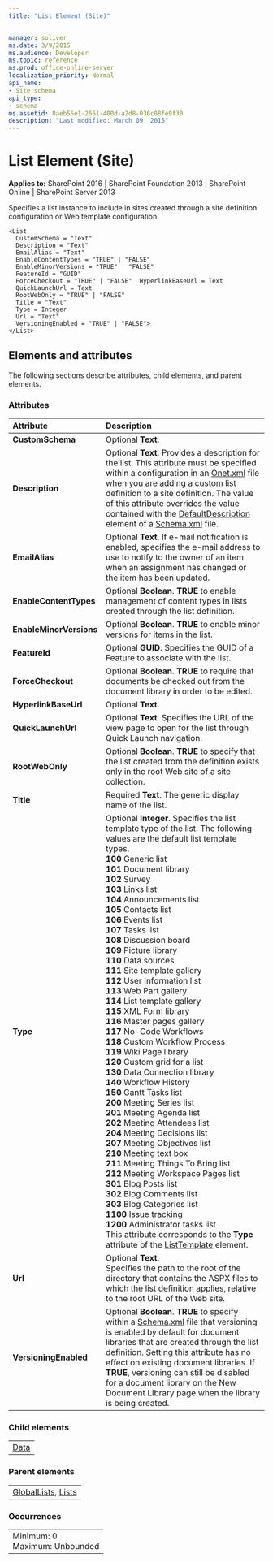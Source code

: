 ```yaml
---
title: "List Element (Site)"


manager: soliver
ms.date: 3/9/2015
ms.audience: Developer
ms.topic: reference
ms.prod: office-online-server
localization_priority: Normal
api_name:
- Site schema
api_type:
- schema
ms.assetid: 8aeb55e1-2661-400d-a2d8-036c08fe9f30
description: "Last modified: March 09, 2015"
---
```


# List Element (Site)

 
  
 **Applies to:** SharePoint 2016 | SharePoint Foundation 2013 | SharePoint Online | SharePoint Server 2013
  
Specifies a list instance to include in sites created through a site definition configuration or Web template configuration.
  
```
<List
  CustomSchema = "Text"
  Description = "Text"
  EmailAlias = "Text"
  EnableContentTypes = "TRUE" | "FALSE"
  EnableMinorVersions = "TRUE" | "FALSE"
  FeatureId = "GUID"
  ForceCheckout = "TRUE" | "FALSE"  HyperlinkBaseUrl = Text
  QuickLaunchUrl = Text
  RootWebOnly = "TRUE" | "FALSE"
  Title = "Text"
  Type = Integer
  Url = "Text"
  VersioningEnabled = "TRUE" | "FALSE">
</List>
```

## Elements and attributes

The following sections describe attributes, child elements, and parent elements.

### Attributes

|**Attribute**|**Description**|
|:-----|:-----|
|**CustomSchema** <br/> |Optional **Text**.  <br/> |
|**Description** <br/> |Optional **Text**. Provides a description for the list. This attribute must be specified within a configuration in an [Onet.xml](http://msdn.microsoft.com/library/b99d6657-d9ae-4135-a43c-c58cdfcdc6c1%28Office.15%29.aspx) file when you are adding a custom list definition to a site definition. The value of this attribute overrides the value contained with the [DefaultDescription](defaultdescription-element-list.md) element of a [Schema.xml](http://msdn.microsoft.com/library/c2f01064-80d8-47ee-b602-ecf4c480ac56%28Office.15%29.aspx) file.  <br/> |
|**EmailAlias** <br/> |Optional **Text**. If e-mail notification is enabled, specifies the e-mail address to use to notify to the owner of an item when an assignment has changed or the item has been updated.  <br/> |
|**EnableContentTypes** <br/> |Optional **Boolean**. **TRUE** to enable management of content types in lists created through the list definition.  <br/> |
|**EnableMinorVersions** <br/> |Optional **Boolean**. **TRUE** to enable minor versions for items in the list.  <br/> |
|**FeatureId** <br/> |Optional **GUID**. Specifies the GUID of a Feature to associate with the list.  <br/> |
|**ForceCheckout** <br/> |Optional **Boolean**. **TRUE** to require that documents be checked out from the document library in order to be edited.  <br/> |
|**HyperlinkBaseUrl** <br/> |Optional **Text**.  <br/> |
|**QuickLaunchUrl** <br/> |Optional **Text**. Specifies the URL of the view page to open for the list through Quick Launch navigation.  <br/> |
|**RootWebOnly** <br/> |Optional **Boolean**. **TRUE** to specify that the list created from the definition exists only in the root Web site of a site collection.  <br/> |
|**Title** <br/> |Required **Text**. The generic display name of the list.  <br/> |
|**Type** <br/> | Optional **Integer**. Specifies the list template type of the list. The following values are the default list template types.  <br/> **100** Generic list  <br/> **101** Document library  <br/> **102** Survey  <br/> **103** Links list  <br/> **104** Announcements list  <br/> **105** Contacts list  <br/> **106** Events list  <br/> **107** Tasks list  <br/> **108** Discussion board  <br/> **109** Picture library  <br/> **110** Data sources  <br/> **111** Site template gallery  <br/> **112** User Information list  <br/> **113** Web Part gallery  <br/> **114** List template gallery  <br/> **115** XML Form library  <br/> **116** Master pages gallery  <br/> **117** No-Code Workflows  <br/> **118** Custom Workflow Process  <br/> **119** Wiki Page library  <br/> **120** Custom grid for a list  <br/> **130** Data Connection library  <br/> **140** Workflow History  <br/> **150** Gantt Tasks list  <br/> **200** Meeting Series list  <br/> **201** Meeting Agenda list  <br/> **202** Meeting Attendees list  <br/> **204** Meeting Decisions list  <br/> **207** Meeting Objectives list  <br/> **210** Meeting text box  <br/> **211** Meeting Things To Bring list  <br/> **212** Meeting Workspace Pages list  <br/> **301** Blog Posts list  <br/> **302** Blog Comments list  <br/> **303** Blog Categories list  <br/> **1100** Issue tracking  <br/> **1200** Administrator tasks list  <br/>  This attribute corresponds to the **Type** attribute of the [ListTemplate](listtemplate-element-site.md) element.  <br/> |
|**Url** <br/> |Optional **Text**.  <br/> Specifies the path to the root of the directory that contains the ASPX files to which the list definition applies, relative to the root URL of the Web site.  <br/> |
|**VersioningEnabled** <br/> |Optional **Boolean**. **TRUE** to specify within a [Schema.xml](http://msdn.microsoft.com/library/c2f01064-80d8-47ee-b602-ecf4c480ac56%28Office.15%29.aspx) file that versioning is enabled by default for document libraries that are created through the list definition. Setting this attribute has no effect on existing document libraries. If **TRUE**, versioning can still be disabled for a document library on the New Document Library page when the library is being created.  <br/> |
   
### Child elements

||
|:-----|
|[Data](data-element-site.md)|
   
### Parent elements

||
|:-----|
|[GlobalLists](globallists-element.md), [Lists](lists-element-site.md)|
   
### Occurrences

||
|:-----|
|Minimum: 0  <br/> Maximum: Unbounded  <br/> |
   

